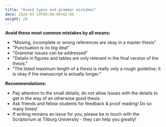 ```yaml
---
title: "Avoid typos and grammar mistakes"
date: 2020-05-19T09:00:00+02:00
weight: 20
---
```



**Avoid these most common mistakes by all means:**

* "Missing, incomplete or wrong references are okay in a master thesis"
* "Punctuation is no big deal"
* "Grammar issues can be addressed"
* "Details in figures and tables are only relevant in the final version of the thesis."
* "The listed maximum length of a thesis is really only a rough guideline; it is okay if the manuscript is actually longer."

**Recommendations:**

* Pay attention to the small details; do not allow issues with the details to get in the way of an otherwise good thesis.
* Ask friends and fellow students for feedback & proof reading! Do so many times!
* If writing remains an issue for you, please be in touch with the Scriptorium at Tilburg University - they can help you greatly!
